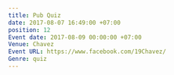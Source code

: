 ```yaml
---
title: Pub Quiz
date: 2017-08-07 16:49:00 +07:00
position: 12
Event date: 2017-08-09 00:00:00 +07:00
Venue: Chavez
Event URL: https://www.facebook.com/19Chavez/
Genre: quiz
---
```


